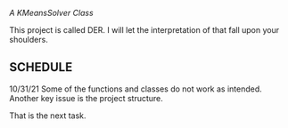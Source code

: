 *A KMeansSolver Class*

This project is called DER. I will let the interpretation
of that fall upon your shoulders.


SCHEDULE
--------

10/31/21
Some of the functions and classes do not work as intended. Another key issue is the project structure.

That is the next task.
